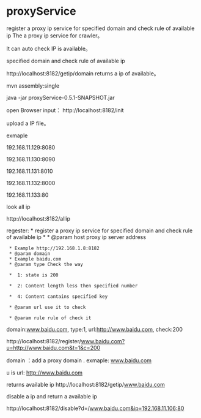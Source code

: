 # proxyService
register a proxy ip service for specified domain and check rule of  available ip
The a proxy ip service for crawler。

It can auto check IP is available。

specified domain and check rule of  available ip

http://localhost:8182/getip/domain returns a ip of available。

mvn assembly:single 

java -jar proxyService-0.5.1-SNAPSHOT.jar

open Browser input：
 http://localhost:8182/init
 
 upload a IP file。
 
 exmaple
 
192.168.11.129:8080

192.168.11.130:8090

192.168.11.131:8010

192.168.11.132:8000

192.168.11.133:80
 
look all ip

http://localhost:8182/allip

regester:
	 * register a proxy ip service for specified domain and check rule of  available ip
	 * 
	 * @param host proxy ip server address
	 
	 * Example http://192.168.1.8:8182
	 * @param domain 
	 * Example baidu.com
	 * @param type Check the way 
	 
	 * 	1: state is 200 
	 
	 *  2: Content length less then specified number
	 
	 *  4: Content cantains specified key
	 
	 * @param url use it to check 
	 
	 * @param rule rule of check it  
	 
domain:www.baidu.com, type:1, url:http://www.baidu.com, check:200

http://localhost:8182/register/www.baidu.com?u=http://www.baidu.com&t=1&c=200

 domain ：add a proxy domain . exmaple: www.baidu.com
 
 u is url: http://www.baidu.com
 
 
 
 returns  available ip
 http://localhost:8182/getip/www.baidu.com
 
 
 disable a ip and return a  available ip
 
 http://localhost:8182/disable?d=/www.baidu.com&ip=192.168.11.106:80
 
